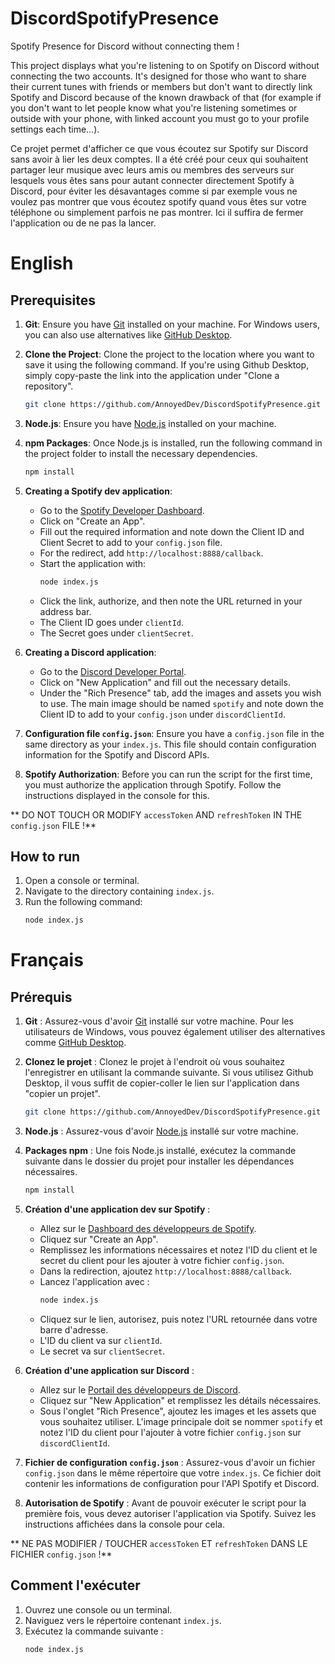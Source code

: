 # DiscordSpotifyPresence
Spotify Presence for Discord without connecting them !

This project displays what you're listening to on Spotify on Discord without connecting the two accounts. It's designed for those who want to share their current tunes with friends or members but don't want to directly link Spotify and Discord because of the known drawback of that (for example if you don't want to let people know what you're listening sometimes or outside with your phone, with linked account you must go to your profile settings each time...).

Ce projet permet d'afficher ce que vous écoutez sur Spotify sur Discord sans avoir à lier les deux comptes. Il a été créé pour ceux qui souhaitent partager leur musique avec leurs amis ou membres des serveurs sur lesquels vous êtes sans pour autant connecter directement Spotify à Discord, pour éviter les désavantages comme si par exemple vous ne voulez pas montrer que vous écoutez spotify quand vous êtes sur votre téléphone ou simplement parfois ne pas montrer. Ici il suffira de fermer l'application ou de ne pas la lancer.

# English

## Prerequisites

1. **Git**: Ensure you have [Git](https://git-scm.com/) installed on your machine. For Windows users, you can also use alternatives like [GitHub Desktop](https://desktop.github.com/).
2. **Clone the Project**: Clone the project to the location where you want to save it using the following command. If you're using Github Desktop, simply copy-paste the link into the application under "Clone a repository".
   ```bash
   git clone https://github.com/AnnoyedDev/DiscordSpotifyPresence.git
   ```
3. **Node.js**: Ensure you have [Node.js](https://nodejs.org/) installed on your machine.
4. **npm Packages**: Once Node.js is installed, run the following command in the project folder to install the necessary dependencies.
   ```bash
   npm install
   ```
5. **Creating a Spotify dev application**:
   - Go to the [Spotify Developer Dashboard](https://developer.spotify.com/dashboard/applications).
   - Click on "Create an App".
   - Fill out the required information and note down the Client ID and Client Secret to add to your `config.json` file.
   - For the redirect, add `http://localhost:8888/callback`.
   - Start the application with:
     ```bash
     node index.js
     ```
   - Click the link, authorize, and then note the URL returned in your address bar.
   - The Client ID goes under `clientId`.
   - The Secret goes under `clientSecret`.

6. **Creating a Discord application**:
   - Go to the [Discord Developer Portal](https://discord.com/developers/applications).
   - Click on "New Application" and fill out the necessary details.
   - Under the "Rich Presence" tab, add the images and assets you wish to use. The main image should be named `spotify` and note down the Client ID to add to your `config.json` under `discordClientId`.

7. **Configuration file `config.json`**: Ensure you have a `config.json` file in the same directory as your `index.js`. This file should contain configuration information for the Spotify and Discord APIs.

8. **Spotify Authorization**: Before you can run the script for the first time, you must authorize the application through Spotify. Follow the instructions displayed in the console for this.
   
** DO NOT TOUCH OR MODIFY `accessToken` AND `refreshToken` IN THE `config.json` FILE !**
   
## How to run

1. Open a console or terminal.
2. Navigate to the directory containing `index.js`.
3. Run the following command:
   ```bash
   node index.js
   ```



# Français

## Prérequis

1. **Git** : Assurez-vous d'avoir [Git](https://git-scm.com/) installé sur votre machine. Pour les utilisateurs de Windows, vous pouvez également utiliser des alternatives comme [GitHub Desktop](https://desktop.github.com/).
2. **Clonez le projet** : Clonez le projet à l'endroit où vous souhaitez l'enregistrer en utilisant la commande suivante. Si vous utilisez Github Desktop, il vous suffit de copier-coller le lien sur l'application dans "copier un projet".
   ```bash
   git clone https://github.com/AnnoyedDev/DiscordSpotifyPresence.git
   ```
3. **Node.js** : Assurez-vous d'avoir [Node.js](https://nodejs.org/fr/) installé sur votre machine.
4. **Packages npm** : Une fois Node.js installé, exécutez la commande suivante dans le dossier du projet pour installer les dépendances nécessaires.
   ```bash
   npm install
   ```
5. **Création d'une application dev sur Spotify** :
   - Allez sur le [Dashboard des développeurs de Spotify](https://developer.spotify.com/dashboard/applications).
   - Cliquez sur "Create an App".
   - Remplissez les informations nécessaires et notez l'ID du client et le secret du client pour les ajouter à votre fichier `config.json`.
   - Dans la redirection, ajoutez `http://localhost:8888/callback`.
   - Lancez l'application avec :
     ```bash
     node index.js
     ```
   - Cliquez sur le lien, autorisez, puis notez l'URL retournée dans votre barre d'adresse.
   - L'ID du client va sur `clientId`.
   - Le secret va sur `clientSecret`.

6. **Création d'une application sur Discord** :
   - Allez sur le [Portail des développeurs de Discord](https://discord.com/developers/applications).
   - Cliquez sur "New Application" et remplissez les détails nécessaires.
   - Sous l'onglet "Rich Presence", ajoutez les images et les assets que vous souhaitez utiliser. L'image principale doit se nommer `spotify` et notez l'ID du client pour l'ajouter à votre fichier `config.json` sur `discordClientId`.

7. **Fichier de configuration `config.json`** : Assurez-vous d'avoir un fichier `config.json` dans le même répertoire que votre `index.js`. Ce fichier doit contenir les informations de configuration pour l'API Spotify et Discord.

8. **Autorisation de Spotify** : Avant de pouvoir exécuter le script pour la première fois, vous devez autoriser l'application via Spotify. Suivez les instructions affichées dans la console pour cela.
   
** NE PAS MODIFIER / TOUCHER `accessToken` ET `refreshToken` DANS LE FICHIER `config.json` !**
   
## Comment l'exécuter

1. Ouvrez une console ou un terminal.
2. Naviguez vers le répertoire contenant `index.js`.
3. Exécutez la commande suivante :
   ```bash
   node index.js
   ```


